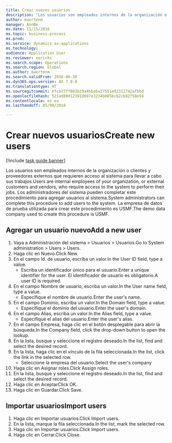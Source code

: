 ```yaml
--- 
title: Crear nuevos usuarios
description: "Los usuarios son empleados internos de la organización o clientes y proveedores externos que requieren acceso al sistema para llevar a cabo sus trabajos."
author: maertenm
manager: AnnBe
ms.date: 11/15/2016
ms.topic: business-process
ms.prod: 
ms.service: dynamics-ax-applications
ms.technology: 
audience: Application User
ms.reviewer: sericks
ms.search.scope: Operations
ms.search.region: Global
ms.author: maertenm
ms.search.validFrom: 2016-06-30
ms.dyn365.ops.version: AX 7.0.0
ms.translationtype: HT
ms.sourcegitcommit: efcb77ff883b29a4bbaba27551e02311742afbbd
ms.openlocfilehash: 521ad80d12391d697e3234b0856cb2cb02f58e94
ms.contentlocale: es-es
ms.lasthandoff: 05/08/2018

---
```

# <a name="create-new-users"></a><span data-ttu-id="f5ff1-103">Crear nuevos usuarios</span><span class="sxs-lookup"><span data-stu-id="f5ff1-103">Create new users</span></span>

[!include [task guide banner](../../includes/task-guide-banner.md)]

<span data-ttu-id="f5ff1-104">Los usuarios son empleados internos de la organización o clientes y proveedores externos que requieren acceso al sistema para llevar a cabo sus trabajos.</span><span class="sxs-lookup"><span data-stu-id="f5ff1-104">Users are internal employees of your organization, or external customers and vendors, who require access to the system to perform their jobs.</span></span> <span data-ttu-id="f5ff1-105">Los administradores del sistema pueden completar este procedimiento para agregar usuarios al sistema.</span><span class="sxs-lookup"><span data-stu-id="f5ff1-105">System administrators can complete this procedure to add users to the system.</span></span> <span data-ttu-id="f5ff1-106">La empresa de datos de prueba utilizada para crear este procedimiento es USMF.</span><span class="sxs-lookup"><span data-stu-id="f5ff1-106">The demo data company used to create this procedure is USMF.</span></span> 


## <a name="add-a-new-user"></a><span data-ttu-id="f5ff1-107">Agregar un usuario nuevo</span><span class="sxs-lookup"><span data-stu-id="f5ff1-107">Add a new user</span></span>
1. <span data-ttu-id="f5ff1-108">Vaya a Administración del sistema > Usuarios > Usuarios.</span><span class="sxs-lookup"><span data-stu-id="f5ff1-108">Go to System administration > Users > Users.</span></span>
2. <span data-ttu-id="f5ff1-109">Haga clic en Nuevo.</span><span class="sxs-lookup"><span data-stu-id="f5ff1-109">Click New.</span></span>
3. <span data-ttu-id="f5ff1-110">En el campo Id. de usuario, escriba un valor.</span><span class="sxs-lookup"><span data-stu-id="f5ff1-110">In the User ID field, type a value.</span></span>
    * <span data-ttu-id="f5ff1-111">Escriba un identificador único para el usuario.</span><span class="sxs-lookup"><span data-stu-id="f5ff1-111">Enter a unique identifier for the user.</span></span> <span data-ttu-id="f5ff1-112">El identificador de usuario es obligatorio.</span><span class="sxs-lookup"><span data-stu-id="f5ff1-112">A user ID is required.</span></span>  
4. <span data-ttu-id="f5ff1-113">En el campo Nombre de usuario, escriba un valor.</span><span class="sxs-lookup"><span data-stu-id="f5ff1-113">In the User name field, type a value.</span></span>
    * <span data-ttu-id="f5ff1-114">Especifique el nombre de usuario.</span><span class="sxs-lookup"><span data-stu-id="f5ff1-114">Enter the user's name.</span></span>  
5. <span data-ttu-id="f5ff1-115">En el campo Dominio, escriba un valor.</span><span class="sxs-lookup"><span data-stu-id="f5ff1-115">In the Domain field, type a value.</span></span>
    * <span data-ttu-id="f5ff1-116">Especifique el dominio del usuario.</span><span class="sxs-lookup"><span data-stu-id="f5ff1-116">Enter the user's domain.</span></span>  
6. <span data-ttu-id="f5ff1-117">En el campo Alias, escriba un valor.</span><span class="sxs-lookup"><span data-stu-id="f5ff1-117">In the Alias field, type a value.</span></span>
    * <span data-ttu-id="f5ff1-118">Especifique el alias del usuario.</span><span class="sxs-lookup"><span data-stu-id="f5ff1-118">Enter the user's alias.</span></span>  
7. <span data-ttu-id="f5ff1-119">En el campo Empresa, haga clic en el botón desplegable para abrir la búsqueda.</span><span class="sxs-lookup"><span data-stu-id="f5ff1-119">In the Company field, click the drop-down button to open the lookup.</span></span>
8. <span data-ttu-id="f5ff1-120">En la lista, busque y seleccione el registro deseado.</span><span class="sxs-lookup"><span data-stu-id="f5ff1-120">In the list, find and select the desired record.</span></span>
9. <span data-ttu-id="f5ff1-121">En la lista, haga clic en el vínculo de la fila seleccionada.</span><span class="sxs-lookup"><span data-stu-id="f5ff1-121">In the list, click the link in the selected row.</span></span>
    * <span data-ttu-id="f5ff1-122">Seleccione la empresa del usuario.</span><span class="sxs-lookup"><span data-stu-id="f5ff1-122">Select the user's company</span></span>  
10. <span data-ttu-id="f5ff1-123">Haga clic en Asignar roles.</span><span class="sxs-lookup"><span data-stu-id="f5ff1-123">Click Assign roles.</span></span>
11. <span data-ttu-id="f5ff1-124">En la lista, busque y seleccione el registro deseado.</span><span class="sxs-lookup"><span data-stu-id="f5ff1-124">In the list, find and select the desired record.</span></span>
12. <span data-ttu-id="f5ff1-125">Haga clic en Aceptar</span><span class="sxs-lookup"><span data-stu-id="f5ff1-125">Click OK.</span></span>
13. <span data-ttu-id="f5ff1-126">Haga clic en Guardar.</span><span class="sxs-lookup"><span data-stu-id="f5ff1-126">Click Save.</span></span>

## <a name="import-users"></a><span data-ttu-id="f5ff1-127">Importar usuarios</span><span class="sxs-lookup"><span data-stu-id="f5ff1-127">Import users</span></span>
1. <span data-ttu-id="f5ff1-128">Haga clic en Importar usuarios.</span><span class="sxs-lookup"><span data-stu-id="f5ff1-128">Click Import users.</span></span>
2. <span data-ttu-id="f5ff1-129">En la lista, marque la fila seleccionada.</span><span class="sxs-lookup"><span data-stu-id="f5ff1-129">In the list, mark the selected row.</span></span>
3. <span data-ttu-id="f5ff1-130">Haga clic en Importar usuarios.</span><span class="sxs-lookup"><span data-stu-id="f5ff1-130">Click Import users.</span></span>
4. <span data-ttu-id="f5ff1-131">Haga clic en Cerrar.</span><span class="sxs-lookup"><span data-stu-id="f5ff1-131">Click Close.</span></span>


